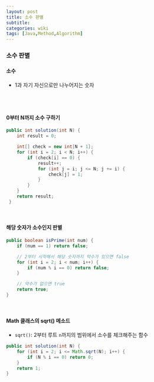 ```yaml
---
layout: post
title: 소수 판별
subtitle: 
categories: wiki
tags: [Java,Method,Algorithm]
---
```


### 소수 판별

#### 소수
- 1과 자기 자신으로만 나누어지는 숫자
<br/>
<br/>

#### 0부터 N까지 소수 구하기
```java
public int solution(int N) {
    int result = 0;

    int[] check = new int[N + 1];
    for (int i = 2; i < N; i++) {
        if (check[i] == 0) {
            result++;
            for (int j = i; j <= N; j += i) {
                check[j] = 1;
            }
        }
    }
    return result;
 }
```
<br>

#### 해당 숫자가 소수인지 판별
```java
public boolean isPrime(int num) {
	if (num == 1) return false;

	// 2부터 시작해서 해당 숫자까지 약수가 있으면 false
	for (int i = 2; i < num; i++) {
		if (num % i == 0) return false;
	}

	// 약수가 없으면 true
	return true;
}
```
<br>

#### Math 클래스의 sqrt() 메소드
- `sqrt()`: 2부터 루트 `n`까지의 범위에서 소수를 체크해주는 함수

```java
public int solution(int N) {
	for (int i = 2; i <= Math.sqrt(N); i++) {
		if (N % i == 0) return 0;
	}
	return 1;
}
```